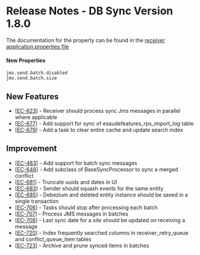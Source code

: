 # Release Notes - DB Sync Version 1.8.0

The documentation for the property can be found in
the [receiver application.properties file](../receiver/application.properties)

#### New Properties

```
jms.send.batch.disabled
jms.send.batch.size
```
            
<h2>        New Features
</h2>
<ul>
<li>[<a href='https://jira.fgh.org.mz/browse/EC-623'>EC-623</a>] -         Receiver should process sync Jms messages in parallel where applicable
</li>
<li>[<a href='https://jira.fgh.org.mz/browse/EC-677'>EC-677</a>] -         Add support for sync of esaudefeatures_rps_import_log table
</li>
<li>[<a href='https://jira.fgh.org.mz/browse/EC-679'>EC-679</a>] -         Add a task to clear entire cache and update search index
</li>
</ul>
                                                                                   
<h2>        Improvement
</h2>
<ul>
<li>[<a href='https://jira.fgh.org.mz/browse/EC-483'>EC-483</a>] -         Add support for batch sync messages
</li>
<li>[<a href='https://jira.fgh.org.mz/browse/EC-648'>EC-648</a>] -         Add subclass of BaseSyncProcessor to sync a merged conflict
</li>
<li>[<a href='https://jira.fgh.org.mz/browse/EC-681'>EC-681</a>] -         Truncate uuids and dates in UI
</li>
<li>[<a href='https://jira.fgh.org.mz/browse/EC-683'>EC-683</a>] -         Sender should squash events for the same entity
</li>
<li>[<a href='https://jira.fgh.org.mz/browse/EC-685'>EC-685</a>] -         Debezium and deleted entity instance should be saved in a single transaction
</li>
<li>[<a href='https://jira.fgh.org.mz/browse/EC-706'>EC-706</a>] -         Tasks should stop after processing each batch
</li>
<li>[<a href='https://jira.fgh.org.mz/browse/EC-707'>EC-707</a>] -         Process JMS messages in batches
</li>
<li>[<a href='https://jira.fgh.org.mz/browse/EC-708'>EC-708</a>] -         Last sync date for a site should be updated on receiving a message
</li>
<li>[<a href='https://jira.fgh.org.mz/browse/EC-720'>EC-720</a>] -         Index frequently searched columns in receiver_retry_queue and conflict_queue_item tables
</li>
<li>[<a href='https://jira.fgh.org.mz/browse/EC-723'>EC-723</a>] -         Archive and prune synced items in batches
</li>
</ul>
